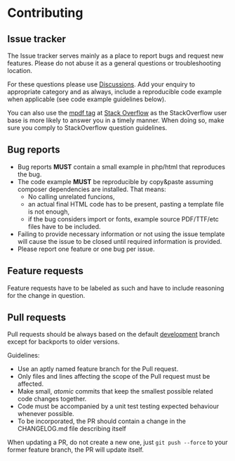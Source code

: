 Contributing
============

Issue tracker
-------------

The Issue tracker serves mainly as a place to report bugs and request new features.
Please do not abuse it as a general questions or troubleshooting location.

For these questions please use [Discussions](https://github.com/mpdf/mpdf/discussions). Add your enquiry
to appropriate category and as always, include a reproducible code example when applicable (see code example guidelines below).

You can also use the [mpdf tag](https://stackoverflow.com/questions/tagged/mpdf)
at [Stack Overflow](https://stackoverflow.com/)
as the StackOverflow user base is more likely to answer you in a timely manner.
When doing so, make sure you comply to StackOverflow question guidelines.

Bug reports
-------------

* Bug reports **MUST** contain a small example in php/html that reproduces the bug.
* The code example **MUST** be reproducible by copy&paste assuming composer dependencies are installed. That means:
    * No calling unrelated funcions,
    * an actual final HTML code has to be present, pasting a template file is not enough,
    * if the bug considers import or fonts, example source PDF/TTF/etc files have to be included.
* Failing to provide necessary information or not using the issue template will cause the issue to be closed until required information is provided.
* Please report one feature or one bug per issue.

Feature requests
-------------

Feature requests have to be labeled as such and have to include reasoning for the change in question.


Pull requests
-------------

Pull requests should be always based on the default [development](https://github.com/mpdf/mpdf/tree/development)
branch except for backports to older versions.

Guidelines:

* Use an aptly named feature branch for the Pull request.
* Only files and lines affecting the scope of the Pull request must be affected.
* Make small, *atomic* commits that keep the smallest possible related code changes together.
* Code must be accompanied by a unit test testing expected behaviour whenever possible.
* To be incorporated, the PR should contain a change in the CHANGELOG.md file describing itself

When updating a PR, do not create a new one, just `git push --force` to your former feature branch, the PR will
update itself.
